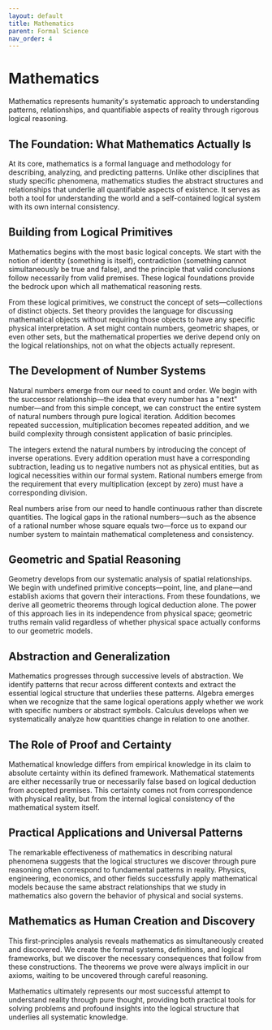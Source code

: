 ```yaml
---
layout: default
title: Mathematics
parent: Formal Science
nav_order: 4
---
```


# Mathematics

Mathematics represents humanity's systematic approach to understanding patterns, relationships, and quantifiable aspects of reality through rigorous logical reasoning.

## The Foundation: What Mathematics Actually Is

At its core, mathematics is a formal language and methodology for describing, analyzing, and predicting patterns. Unlike other disciplines that study specific phenomena, mathematics studies the abstract structures and relationships that underlie all quantifiable aspects of existence. It serves as both a tool for understanding the world and a self-contained logical system with its own internal consistency.

## Building from Logical Primitives

Mathematics begins with the most basic logical concepts. We start with the notion of identity (something is itself), contradiction (something cannot simultaneously be true and false), and the principle that valid conclusions follow necessarily from valid premises. These logical foundations provide the bedrock upon which all mathematical reasoning rests.

From these logical primitives, we construct the concept of sets—collections of distinct objects. Set theory provides the language for discussing mathematical objects without requiring those objects to have any specific physical interpretation. A set might contain numbers, geometric shapes, or even other sets, but the mathematical properties we derive depend only on the logical relationships, not on what the objects actually represent.

## The Development of Number Systems

Natural numbers emerge from our need to count and order. We begin with the successor relationship—the idea that every number has a "next" number—and from this simple concept, we can construct the entire system of natural numbers through pure logical iteration. Addition becomes repeated succession, multiplication becomes repeated addition, and we build complexity through consistent application of basic principles.

The integers extend the natural numbers by introducing the concept of inverse operations. Every addition operation must have a corresponding subtraction, leading us to negative numbers not as physical entities, but as logical necessities within our formal system. Rational numbers emerge from the requirement that every multiplication (except by zero) must have a corresponding division.

Real numbers arise from our need to handle continuous rather than discrete quantities. The logical gaps in the rational numbers—such as the absence of a rational number whose square equals two—force us to expand our number system to maintain mathematical completeness and consistency.

## Geometric and Spatial Reasoning

Geometry develops from our systematic analysis of spatial relationships. We begin with undefined primitive concepts—point, line, and plane—and establish axioms that govern their interactions. From these foundations, we derive all geometric theorems through logical deduction alone. The power of this approach lies in its independence from physical space; geometric truths remain valid regardless of whether physical space actually conforms to our geometric models.

## Abstraction and Generalization

Mathematics progresses through successive levels of abstraction. We identify patterns that recur across different contexts and extract the essential logical structure that underlies these patterns. Algebra emerges when we recognize that the same logical operations apply whether we work with specific numbers or abstract symbols. Calculus develops when we systematically analyze how quantities change in relation to one another.

## The Role of Proof and Certainty

Mathematical knowledge differs from empirical knowledge in its claim to absolute certainty within its defined framework. Mathematical statements are either necessarily true or necessarily false based on logical deduction from accepted premises. This certainty comes not from correspondence with physical reality, but from the internal logical consistency of the mathematical system itself.

## Practical Applications and Universal Patterns

The remarkable effectiveness of mathematics in describing natural phenomena suggests that the logical structures we discover through pure reasoning often correspond to fundamental patterns in reality. Physics, engineering, economics, and other fields successfully apply mathematical models because the same abstract relationships that we study in mathematics also govern the behavior of physical and social systems.

## Mathematics as Human Creation and Discovery

This first-principles analysis reveals mathematics as simultaneously created and discovered. We create the formal systems, definitions, and logical frameworks, but we discover the necessary consequences that follow from these constructions. The theorems we prove were always implicit in our axioms, waiting to be uncovered through careful reasoning.

Mathematics ultimately represents our most successful attempt to understand reality through pure thought, providing both practical tools for solving problems and profound insights into the logical structure that underlies all systematic knowledge.
